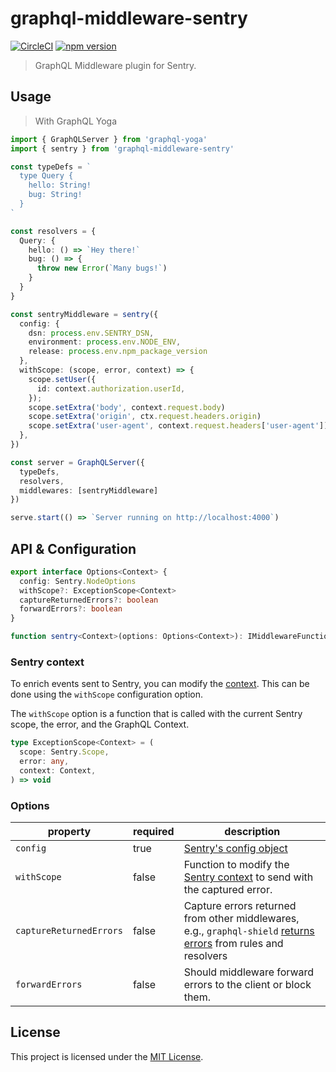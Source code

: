 # graphql-middleware-sentry

[![CircleCI](https://circleci.com/gh/maticzav/graphql-middleware-sentry.svg?style=shield)](https://circleci.com/gh/maticzav/graphql-middleware-sentry)
[![npm version](https://badge.fury.io/js/graphql-middleware-sentry.svg)](https://badge.fury.io/js/graphql-middleware-sentry)

> GraphQL Middleware plugin for Sentry.

## Usage

> With GraphQL Yoga

```ts
import { GraphQLServer } from 'graphql-yoga'
import { sentry } from 'graphql-middleware-sentry'

const typeDefs = `
  type Query {
    hello: String!
    bug: String!
  }
`

const resolvers = {
  Query: {
    hello: () => `Hey there!`
    bug: () => {
      throw new Error(`Many bugs!`)
    }
  }
}

const sentryMiddleware = sentry({
  config: {
    dsn: process.env.SENTRY_DSN,
    environment: process.env.NODE_ENV,
    release: process.env.npm_package_version
  },
  withScope: (scope, error, context) => {
    scope.setUser({
      id: context.authorization.userId,
    });
    scope.setExtra('body', context.request.body)
    scope.setExtra('origin', ctx.request.headers.origin)
    scope.setExtra('user-agent', context.request.headers['user-agent'])
  },
})

const server = GraphQLServer({
  typeDefs,
  resolvers,
  middlewares: [sentryMiddleware]
})

serve.start(() => `Server running on http://localhost:4000`)
```

## API & Configuration

```ts
export interface Options<Context> {
  config: Sentry.NodeOptions
  withScope?: ExceptionScope<Context>
  captureReturnedErrors?: boolean
  forwardErrors?: boolean
}

function sentry<Context>(options: Options<Context>): IMiddlewareFunction
```

### Sentry context

To enrich events sent to Sentry, you can modify the [context](https://docs.sentry.io/enriching-error-data/context/?platform=javascript).
This can be done using the `withScope` configuration option.

The `withScope` option is a function that is called with the current Sentry scope, the error, and the GraphQL Context.

```ts
type ExceptionScope<Context> = (
  scope: Sentry.Scope,
  error: any,
  context: Context,
) => void
```

### Options

| property                | required | description                                                                                                                                                                |
| ----------------------- | -------- | -------------------------------------------------------------------------------------------------------------------------------------------------------------------------- |
| `config`                | true     | [Sentry's config object](https://docs.sentry.io/error-reporting/configuration/?platform=node)                                                                              |
| `withScope`             | false    | Function to modify the [Sentry context](https://docs.sentry.io/enriching-error-data/context/?platform=node) to send with the captured error.                               |
| `captureReturnedErrors` | false    | Capture errors returned from other middlewares, e.g., `graphql-shield` [returns errors](https://github.com/maticzav/graphql-shield#custom-errors) from rules and resolvers |
| `forwardErrors`         | false    | Should middleware forward errors to the client or block them.                                                                                                              |

## License

This project is licensed under the [MIT License](LICENSE.md).
